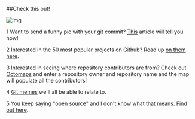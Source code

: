 

##Check this out!

![img](http://imgs.xkcd.com/comics/git_commit.png)

1 Want to send a funny pic with your git commit? [This](http://mroth.github.io/lolcommits/ ) article will tell you how!

2 Interested in the 50 most popular projects on Github? Read up [on them here](http://bostinno.streetwise.co/2011/08/16/githubs-50-most-popular-projects/).

3 Interested in seeing where repository contributors are from? Check out [Octomaps](http://octomaps.com/) and enter a repository owner and repository name and the map will populate all the contributors!

4 [Git memes](http://wheningit.tumblr.com/) we'll all be able to relate to.

5 You keep saying "open source" and I don't know what that means. [Find out here](http://opensource.com/resources/what-open-source).
